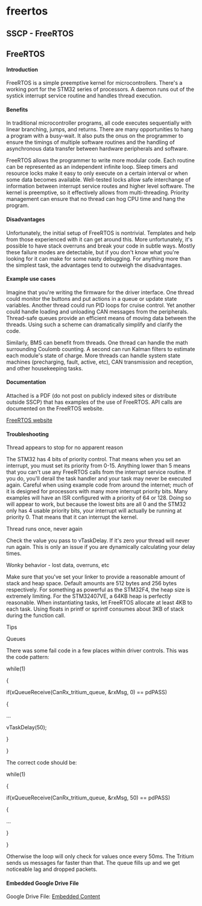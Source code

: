 # freertos

## SSCP - FreeRTOS

## FreeRTOS

#### Introduction

FreeRTOS is a simple preemptive kernel for microcontrollers. There's a working port for the STM32 series of processors. A daemon runs out of the systick interrupt service routine and handles thread execution.

#### Benefits

In traditional microcontroller programs, all code executes sequentially with linear branching, jumps, and returns. There are many opportunities to hang a program with a busy-wait. It also puts the onus on the programmer to ensure the timings of multiple software routines and the handling of asynchronous data transfer between hardware peripherals and software.

FreeRTOS allows the programmer to write more modular code. Each routine can be represented as an independent infinite loop. Sleep timers and resource locks make it easy to only execute on a certain interval or when some data becomes available. Well-tested locks allow safe interchange of information between interrupt service routes and higher level software. The kernel is preemptive, so it effectively allows from multi-threading. Priority management can ensure that no thread can hog CPU time and hang the program.

#### Disadvantages

Unfortunately, the initial setup of FreeRTOS is nontrivial. Templates and help from those experienced with it can get around this. More unfortunately, it's possible to have stack overruns and break your code in subtle ways. Mostly these failure modes are detectable, but if you don't know what you're looking for it can make for some nasty debugging. For anything more than the simplest task, the advantages tend to outweigh the disadvantages.

#### Example use cases

Imagine that you're writing the firmware for the driver interface. One thread could monitor the buttons and put actions in a queue or update state variables. Another thread could run PID loops for cruise control. Yet another could handle loading and unloading CAN messages from the peripherals. Thread-safe queues provide an efficient means of moving data between the threads. Using such a scheme can dramatically simplify and clarify the code.

Similarly, BMS can benefit from threads. One thread can handle the math surrounding Coulomb counting. A second can run Kalman filters to estimate each module's state of charge. More threads can handle system state machines (precharging, fault, active, etc), CAN transmission and reception, and other housekeeping tasks.

#### Documentation

Attached is a PDF (do not post on publicly indexed sites or distribute outside SSCP) that has examples of the use of FreeRTOS. API calls are documented on the FreeRTOS website.

[FreeRTOS website](http://www.freertos.org/modules.html#API_reference)

#### Troubleshooting

Thread appears to stop for no apparent reason

The STM32 has 4 bits of priority control. That means when you set an interrupt, you must set its priority from 0-15. Anything lower than 5 means that you can't use any FreeRTOS calls from the interrupt service routine. If you do, you'll derail the task handler and your task may never be executed again. Careful when using example code from around the internet; much of it is designed for processors with many more interrupt priority bits. Many examples will have an ISR configured with a priority of 64 or 128. Doing so will appear to work, but because the lowest bits are all 0 and the STM32 only has 4 usable priority bits, your interrupt will actually be running at priority 0. That means that it can interrupt the kernel.

Thread runs once, never again

Check the value you pass to vTaskDelay.  If it's zero your thread will never run again.  This is only an issue if you are dynamically calculating your delay times.

Wonky behavior - lost data, overruns, etc

Make sure that you've set your linker to provide a reasonable amount of stack and heap space. Default amounts are 512 bytes and 256 bytes respectively. For something as powerful as the STM32F4, the heap size is extremely limiting. For the STM32407VE, a 64KB heap is perfectly reasonable. When instantiating tasks, let FreeRTOS allocate at least 4KB to each task. Using floats in printf or sprintf consumes about 3KB of stack during the function call.

Tips

Queues

There was some fail code in a few places within driver controls. This was the code pattern:

while(1)

{

&#x20;   if(xQueueReceive(CanRx\_tritium\_queue, \&rxMsg, 0) == pdPASS)

&#x20;   {

&#x20;      ...

&#x20;      vTaskDelay(50);

&#x20;   }

}

The correct code should be:

while(1)

{

&#x20;   if(xQueueReceive(CanRx\_tritium\_queue, \&rxMsg, 50) == pdPASS)

&#x20;   {

&#x20;      ...

&#x20;   }

}

Otherwise the loop will only check for values once every 50ms. The Tritium sends us messages far faster than that. The queue fills up and we get noticeable lag and dropped packets.

#### Embedded Google Drive File

Google Drive File: [Embedded Content](https://drive.google.com/embeddedfolderview?id=11wfC7HV-lH56BqmCQCU6dRxA0CJYSINy#list)
